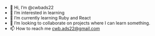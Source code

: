 - 👋 Hi, I’m @cwbads22
- 👀 I’m interested in learning
- 🌱 I’m currently learning Ruby and React
- 💞️ I’m looking to collaborate on projects where I can learn something.
- 📫 How to reach me cwb.ads22@gmail.com

<!---
cwbads22/cwbads22 is a ✨ special ✨ repository because its `README.md` (this file) appears on your GitHub profile.
You can click the Preview link to take a look at your changes.
--->
